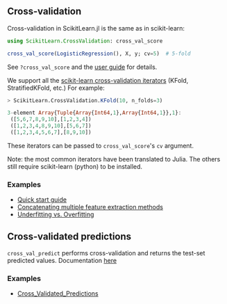 Cross-validation
-----

Cross-validation in ScikitLearn.jl is the same as in scikit-learn:

```julia
using ScikitLearn.CrossValidation: cross_val_score

cross_val_score(LogisticRegression(), X, y; cv=5)  # 5-fold
```

See `?cross_val_score` and the [user guide](http://scikit-learn.org/stable/modules/cross_validation.html) for details.

We support all the [scikit-learn cross-validation iterators](http://scikit-learn.org/stable/modules/cross_validation.html#cross-validation-iterators) (KFold,
StratifiedKFold, etc.) For example:

```julia
> ScikitLearn.CrossValidation.KFold(10, n_folds=3)

3-element Array{Tuple{Array{Int64,1},Array{Int64,1}},1}:
 ([5,6,7,8,9,10],[1,2,3,4])
 ([1,2,3,4,8,9,10],[5,6,7])
 ([1,2,3,4,5,6,7],[8,9,10])
```

These iterators can be passed to `cross_val_score`'s `cv` argument.

Note: the most common iterators have been translated to Julia. The others still
require scikit-learn (python) to be installed.

### Examples

- [Quick start guide](quickstart.md)
- [Concatenating multiple feature extraction methods](https://github.com/cstjean/ScikitLearn.jl/blob/master/examples/Feature_Stacker.ipynb)
- [Underfitting vs. Overfitting](https://github.com/cstjean/ScikitLearn.jl/blob/master/examples/Underfitting_vs_Overfitting.ipynb)

## Cross-validated predictions

`cross_val_predict` performs cross-validation and returns the test-set predicted
values. Documentation [here](http://scikit-learn.org/stable/modules/generated/sklearn.cross_validation.cross_val_predict.html)

### Examples

- [Cross_Validated_Predictions](https://github.com/cstjean/ScikitLearn.jl/blob/master/examples/Cross_Validated_Predictions.ipynb)
